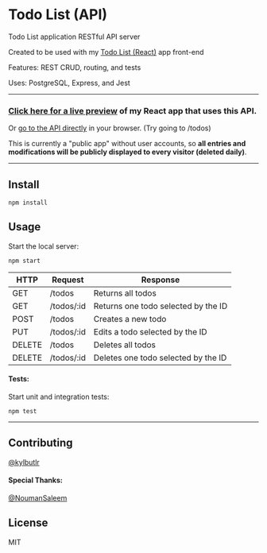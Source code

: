 # Todo List (API)

Todo List application RESTful API server

Created to be used with my [Todo List (React)](https://github.com/kylbutlr/todo-list-react) app front-end

Features: REST CRUD, routing, and tests

Uses: PostgreSQL, Express, and Jest

***

### [Click here for a live preview](https://kylbutlr-todos-react.herokuapp.com/) of my React app that uses this API.

Or [go to the API directly](https://kylbutlr-todos-api.herokuapp.com) in your browser. (Try going to /todos)

This is currently a "public app" without user accounts, so **all entries and modifications will be publicly displayed to every visitor (deleted daily)**.

***

## Install

```shell
npm install
```

## Usage

Start the local server:

```shell
npm start
```


| HTTP   | Request    | Response                            |
| ------ | ---------- | ----------------------------------- |
| GET    | /todos     | Returns all todos                   |
| GET    | /todos/:id | Returns one todo selected by the ID |
| POST   | /todos     | Creates a new todo                  |
| PUT    | /todos/:id | Edits a todo selected by the ID     |
| DELETE | /todos     | Deletes all todos                   |
| DELETE | /todos/:id | Deletes one todo selected by the ID |

#### Tests:

Start unit and integration tests:

```shell
npm test
```

***

## Contributing

[@kylbutlr](https://github.com/kylbutlr)

#### Special Thanks: 

[@NoumanSaleem](https://github.com/NoumanSaleem)

## License

MIT
